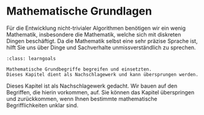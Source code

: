 # Mathematische Grundlagen

Für die Entwicklung nicht-trivialer Algorithmen benötigen wir ein wenig Mathematik, insbesondere die Mathematik, welche sich mit diskreten Dingen beschäftigt.
Da die Mathematik selbst eine sehr präzise Sprache ist, hilft Sie uns über Dinge und Sachverhalte unmissverständlich zu sprechen.

```{admonition} Lernziel
:class: learngoals

Mathematische Grundbegriffe begreifen und einsetzten.
Dieses Kapitel dient als Nachschlagewerk und kann übersprungen werden.
```

Dieses Kapitel ist als Nachschlagewerk gedacht.
Wir bauen auf den Begriffen, die hierin vorkommen, auf.
Sie können das Kapitel überspringen und zurückkommen, wenn Ihnen bestimmte mathematische Begrifflichkeiten unklar sind.